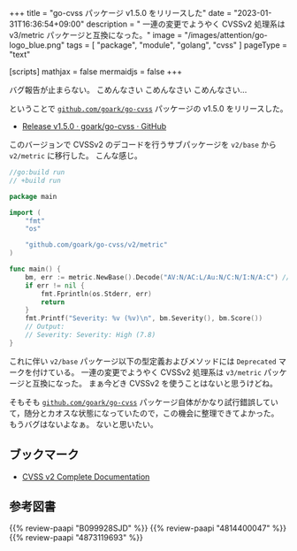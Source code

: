 +++
title = "go-cvss パッケージ v1.5.0 をリリースした"
date =  "2023-01-31T16:36:54+09:00"
description = " 一連の変更でようやく CVSSv2 処理系は v3/metric パッケージと互換になった。"
image = "/images/attention/go-logo_blue.png"
tags  = [ "package", "module", "golang", "cvss" ]
pageType = "text"

[scripts]
  mathjax = false
  mermaidjs = false
+++

バグ報告が止まらない。
こめんなさい
こめんなさい
こめんなさい...

ということで [`github.com/goark/go-cvss`] パッケージの v1.5.0 をリリースした。

- [Release v1.5.0 · goark/go-cvss · GitHub](https://github.com/goark/go-cvss/releases/tag/v1.5.0)

このバージョンで CVSSv2 のデコードを行うサブパッケージを `v2/base` から `v2/metric` に移行した。
こんな感じ。

```go
//go:build run
// +build run

package main

import (
    "fmt"
    "os"

    "github.com/goark/go-cvss/v2/metric"
)

func main() {
    bm, err := metric.NewBase().Decode("AV:N/AC:L/Au:N/C:N/I:N/A:C") //CVE-2002-0392
    if err != nil {
        fmt.Fprintln(os.Stderr, err)
        return
    }
    fmt.Printf("Severity: %v (%v)\n", bm.Severity(), bm.Score())
    // Output:
    // Severity: Severity: High (7.8)
}
```

これに伴い `v2/base` パッケージ以下の型定義およびメソッドには `Deprecated` マークを付けている。
一連の変更でようやく CVSSv2 処理系は `v3/metric` パッケージと互換になった。
まぁ今どき CVSSv2 を使うことはないと思うけどね。

そもそも [`github.com/goark/go-cvss`] パッケージ自体がかなり試行錯誤していて，随分とカオスな状態になっていたので，この機会に整理できてよかった。
もうバグはないよなぁ。
ないと思いたい。

## ブックマーク

- [CVSS v2 Complete Documentation](https://www.first.org/cvss/v2/guide)

[`github.com/goark/go-cvss`]: https://github.com/goark/go-cvss "goark/go-cvss: Common Vulnerability Scoring System (CVSS)"

## 参考図書

{{% review-paapi "B099928SJD" %}} <!-- プログラミング言語Go -->
{{% review-paapi "4814400047" %}} <!-- 初めてのGo言語 -->
{{% review-paapi "4873119693" %}} <!-- 実用 Go 言語 -->
